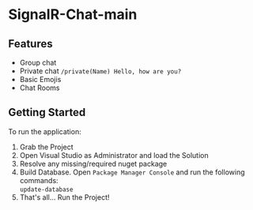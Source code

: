 # SignalR-Chat-main
## Features
* Group chat
* Private chat `/private(Name) Hello, how are you?`
* Basic Emojis
* Chat Rooms

## Getting Started

To run the application:

1. Grab the Project
2. Open Visual Studio as Administrator and load the Solution
3. Resolve any missing/required nuget package
4. Build Database. Open `Package Manager Console` and run the following commands: <br />
`update-database` 
5. That's all... Run the Project!
